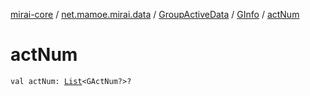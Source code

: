 [mirai-core](../../../index.md) / [net.mamoe.mirai.data](../../index.md) / [GroupActiveData](../index.md) / [GInfo](index.md) / [actNum](./act-num.md)

# actNum

`val actNum: `[`List`](https://kotlinlang.org/api/latest/jvm/stdlib/kotlin.collections/-list/index.html)`<GActNum?>?`